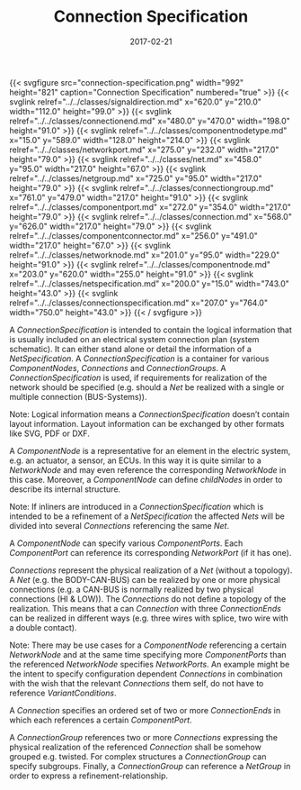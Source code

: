 ﻿---
title: Connection Specification
toc: false
type: specs
layout: diagram
date: "2017-02-21"
draft: false
specification: VEC
version: 1.1.3
documentType: "Recommendation"
elementType: Diagram
classes:
  - SignalDirection
  - ConnectionEnd
  - ComponentNodeType
  - NetworkPort
  - Net
  - NetGroup
  - ConnectionGroup
  - ComponentPort
  - Connection
  - ComponentConnector
  - NetworkNode
  - ComponentNode
  - NetSpecification
  - ConnectionSpecification
menu:
  VEC-1.1.3:    
    parent: connectivity
    identifier: connectivity/connection-specification
    weight: 1006003 

# Prev/next pager order (if `docs_section_pager` enabled in `params.toml`)
weight: 1006003
---
{{< svgfigure src="connection-specification.png" width="992" height="821" caption="Connection Specification" numbered="true" >}}
  {{< svglink relref="../../classes/signaldirection.md" x="620.0" y="210.0" width="112.0" height="99.0" >}}
  {{< svglink relref="../../classes/connectionend.md" x="480.0" y="470.0" width="198.0" height="91.0" >}}
  {{< svglink relref="../../classes/componentnodetype.md" x="15.0" y="589.0" width="128.0" height="214.0" >}}
  {{< svglink relref="../../classes/networkport.md" x="275.0" y="232.0" width="217.0" height="79.0" >}}
  {{< svglink relref="../../classes/net.md" x="458.0" y="95.0" width="217.0" height="67.0" >}}
  {{< svglink relref="../../classes/netgroup.md" x="725.0" y="95.0" width="217.0" height="79.0" >}}
  {{< svglink relref="../../classes/connectiongroup.md" x="761.0" y="479.0" width="217.0" height="91.0" >}}
  {{< svglink relref="../../classes/componentport.md" x="272.0" y="354.0" width="217.0" height="79.0" >}}
  {{< svglink relref="../../classes/connection.md" x="568.0" y="626.0" width="217.0" height="79.0" >}}
  {{< svglink relref="../../classes/componentconnector.md" x="256.0" y="491.0" width="217.0" height="67.0" >}}
  {{< svglink relref="../../classes/networknode.md" x="201.0" y="95.0" width="229.0" height="91.0" >}}
  {{< svglink relref="../../classes/componentnode.md" x="203.0" y="620.0" width="255.0" height="91.0" >}}
  {{< svglink relref="../../classes/netspecification.md" x="200.0" y="15.0" width="743.0" height="43.0" >}}
  {{< svglink relref="../../classes/connectionspecification.md" x="207.0" y="764.0" width="750.0" height="43.0" >}}
{{< / svgfigure >}}
<p> A <i>ConnectionSpecification</i> is intended to contain the logical information that is usually included on an electrical system connection plan (system schematic). It can either stand alone or detail the information of a <i>NetSpecification</i>. A <i>ConnectionSpecification</i> is a container for various <i>ComponentNodes</i>, <i>Connections</i> and <i>ConnectionGroups</i>. A <i>ConnectionSpecification</i> is used, if requirements for realization of the network should be specified&#160;(e.g. should a <i>Net</i> be realized with a single or multiple connection (BUS-Systems)).     </p>      <p> Note: Logical information means a <i>ConnectionSpecification</i> doesn’t contain layout information. Layout information can be exchanged by other formats like SVG, PDF or DXF.     </p>      <p> A <i>ComponentNode</i> is a representative for an element in the electric system, e.g. an actuator, a sensor, an ECUs. In this way it is quite similar to a <i>NetworkNode</i> and may even reference the corresponding <i>NetworkNode</i> in this case. Moreover, a <i>ComponentNode</i> can define <i>childNodes</i> in order to describe its internal structure.     </p>      <p> Note: If inliners are introduced in a <i>ConnectionSpecification</i> which is intended to be a refinement of a <i>NetSpecification</i> the affected <i>Nets</i> will be divided into several <i>Connections</i> referencing the same <i>Net</i>.     </p>      <p> A <i>ComponentNode</i> can specify various <i>ComponentPorts</i>. Each <i>ComponentPort </i>can reference its corresponding <i>NetworkPort</i> (if it has one).     </p>      <p> <i>Connections</i> represent the physical realization of a <i>Net </i>(without a topology). A <i>Net</i> (e.g. the BODY-CAN-BUS) can be realized by one or more physical connections (e.g. a&#160;CAN-BUS&#160;is normally realized by two physical connections (HI&#160;&amp;&#160;LOW)). The <i>Connections</i> do not define a topology of the realization. This means that a can <i>Connection</i> with three <i>ConnectionEnds</i> can be realized in different ways (e.g. three wires with splice, two wire with a double contact).     </p>      <p> Note: There may be use cases for a <i>ComponentNode</i> referencing a certain <i>NetworkNode</i> and at the same time specifying more <i>ComponentPorts</i> than the referenced <i>NetworkNode</i> specifies <i>NetworkPorts</i>. An example might be the intent to specify configuration dependent <i>Connections</i> in combination with the wish that the relevant <i>Connections</i> them self, do not have to reference <i>VariantConditions</i>.     </p>      <p> A <i>Connection</i> specifies an ordered set of two or more <i>ConnectionEnds</i> in which each references a certain <i>ComponentPort</i>.     </p>      <p> A <i>ConnectionGroup</i> references two or more <i>Connections</i> expressing the physical realization of the referenced <i>Connection</i> shall be somehow grouped e.g. twisted. For complex structures a <i>ConnectionGroup</i> can specify subgroups. Finally, a <i>ConnectionGroup</i> can reference a <i>NetGroup</i> in order to express a refinement-relationship.      </p>